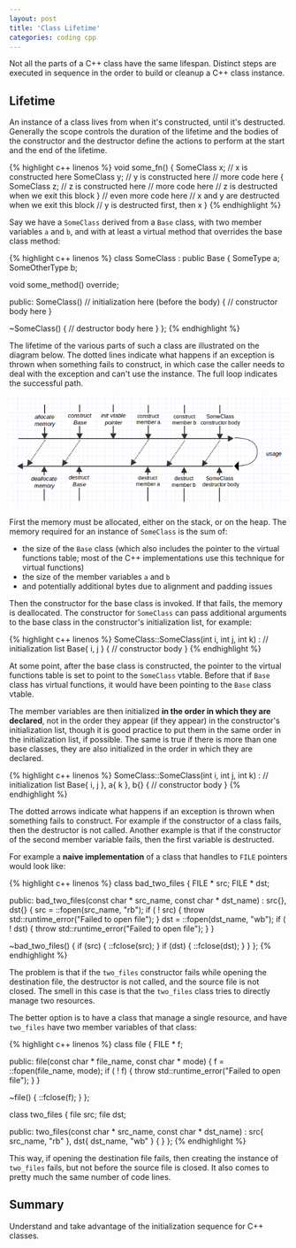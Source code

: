 ```yaml
---
layout: post
title: 'Class Lifetime'
categories: coding cpp
---
```


Not all the parts of a C++ class have the same lifespan. Distinct steps are
executed in sequence in the order to build or cleanup a C++ class instance.


## Lifetime

An instance of a class lives from when it's constructed, until it's destructed.
Generally the scope controls the duration of the lifetime and the bodies of the
constructor and the destructor define the actions to perform at the start and
the end of the lifetime.

{% highlight c++ linenos %}
void some_fn()
{
  SomeClass x; // x is constructed here
  SomeClass y; // y is constructed here
  // more code here
  {
    SomeClass z; // z is constructed here
    // more code here
    // z is destructed when we exit this block
  }
  // even more code here
  // x and y are destructed when we exit this block
  // y is destructed first, then x
}
{% endhighlight %}

Say we have a `SomeClass` derived from a `Base` class, with two member
variables `a` and `b`, and with at least a virtual method that overrides the
base class method:

{% highlight c++ linenos %}
class SomeClass :
  public Base
{
  SomeType a;
  SomeOtherType b;

  void some_method() override;

public:
  SomeClass()
    // initialization here (before the body)
  {
    // constructor body here
  }

  ~SomeClass()
  {
    // destructor body here
  }
};
{% endhighlight %}

The lifetime of the various parts of such a class are illustrated on the diagram
below. The dotted lines indicate what happens if an exception is thrown when
something fails to construct, in which case the caller needs to deal with the
exception and can't use the instance. The full loop indicates the successful path.

![Lifetime diagram](/assets/2015-04-02-class-lifetime/lifetime.png)

First the memory must be allocated, either on the stack, or on the heap. The
memory required for an instance of `SomeClass` is the sum of:

- the size of the `Base` class (which also includes the pointer to the virtual
  functions table; most of the C++ implementations use this technique for
  virtual functions)
- the size of the member variables `a` and `b`
- and potentially additional bytes due to alignment and padding issues

Then the constructor for the base class is invoked. If that fails, the memory
is deallocated. The constructor for `SomeClass` can pass additional arguments to
the base class in the constructor's initialization list, for example:

{% highlight c++ linenos %}
SomeClass::SomeClass(int i, int j, int k) :
  // initialization list
  Base{ i, j }
{
  // constructor body
}
{% endhighlight %}

At some point, after the base class is constructed, the pointer to the virtual
functions table is set to point to the `SomeClass` vtable. Before that if
`Base` class has virtual functions, it would have been pointing to the `Base`
class vtable.

The member variables are then initialized **in the order in which they are
declared**, not in the order they appear (if they appear) in the constructor's
initialization list, though it is good practice to put them in the same order
in the initialization list, if possible. The same is true if there is more than
one base classes, they are also initialized in the order in which they are
declared.

{% highlight c++ linenos %}
SomeClass::SomeClass(int i, int j, int k) :
  // initialization list
  Base{ i, j },
  a{ k },
  b{}
{
  // constructor body
}
{% endhighlight %}

The dotted arrows indicate what happens if an exception is thrown when
something fails to construct. For example if the constructor of a class fails,
then the destructor is not called. Another example is that if the constructor
of the second member variable fails, then the first variable is destructed.

For example a **naive implementation** of a class that handles to `FILE` pointers
would look like:

{% highlight c++ linenos %}
class bad_two_files
{
  FILE * src;
  FILE * dst;

public:
  bad_two_files(const char * src_name, const char * dst_name) :
    src{},
    dst{}
  {
    src = ::fopen(src_name, "rb");
    if ( ! src)
    {
      throw std::runtime_error("Failed to open file");
    }
    dst = ::fopen(dst_name, "wb");
    if ( ! dst)
    {
      throw std::runtime_error("Failed to open file");
    }
  }

  ~bad_two_files()
  {
    if (src)
    {
      ::fclose(src);
    }
    if (dst)
    {
      ::fclose(dst);
    }
  }
};
{% endhighlight %}

The problem is that if the `two_files` constructor fails while opening the
destination file, the destructor is not called, and the source file is not
closed. The smell in this case is that the `two_files` class tries to directly
manage two resources.

The better option is to have a class that manage a single resource, and have
`two_files` have two member variables of that class:

{% highlight c++ linenos %}
class file
{
  FILE * f;

public:
  file(const char * file_name, const char * mode)
  {
    f = ::fopen(file_name, mode);
    if ( ! f)
    {
      throw std::runtime_error("Failed to open file");
    }
  }

  ~file()
  {
    ::fclose(f);
  }
};

class two_files
{
  file src;
  file dst;

public:
  two_files(const char * src_name, const char * dst_name) :
    src{ src_name, "rb" },
    dst{ dst_name, "wb" }
  {
  }
};
{% endhighlight %}

This way, if opening the destination file fails, then creating the instance of
`two_files` fails, but not before the source file is closed. It also comes to
pretty much the same number of code lines.

## Summary

Understand and take advantage of the initialization sequence for C++ classes.

